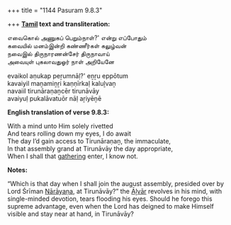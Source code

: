 +++
title = "1144 Pasuram 9.8.3"

+++
**[Tamil](/definition/tamil#history "show Tamil definitions") text and transliteration:**

எவைகொல் அணுகப் பெறும்நாள்?' என்று எப்போதும்  
கவையில் மனம்இன்றி கண்ணீர்கள் கலுழ்வன்  
நவைஇல் திருநாரணன்சேர் திருநாவாய்  
அவையுள் புகலாவதுஓர் நாள் அறியேனே

evaikol aṇukap peṟumnāḷ?' eṉṟu eppōtum  
kavaiyil maṉamiṉṟi kaṇṇīrkaḷ kaluḻvaṉ  
navaiil tirunāraṇaṉcēr tirunāvāy  
avaiyuḷ pukalāvatuōr nāḷ aṟiyēṉē

**English translation of verse 9.8.3:**

With a mind unto Him solely rivetted  
And tears rolling down my eyes, I do await  
The day I’d gain access to Tirunāraṇaṉ, the immaculate,  
In that assembly grand at Tirunāvāy the day appropriate,  
When I shall that [gathering](/definition/gathering#history "show gathering definitions") enter, I know not.

**Notes:**

“Which is that day when I shall join the august assembly, presided over by Lord Śrīman [Nārāyaṇa](/definition/narayana#vaishnavism "show Nārāyaṇa definitions"), at Tirunāvāy?” the [Āḻvār](/definition/aḻvar#vaishnavism "show Āḻvār definitions") revolves in his mind, with single-minded devotion, tears flooding his eyes. Should he forego this supreme advantage, even when the Lord has deigned to make Himself visible and stay near at hand, in Tirunāvāy?


